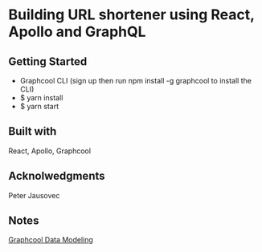 # Building URL shortener using React, Apollo and GraphQL 

## Getting Started

- Graphcool CLI (sign up then run npm install -g graphcool to install the CLI)
- $ yarn install
- $ yarn start

## Built with

React, Apollo, Graphcool

## Acknolwedgments 

Peter Jausovec

## Notes

[Graphcool Data Modeling](https://www.graph.cool/docs/reference/database/data-modelling-eiroozae8u/)
